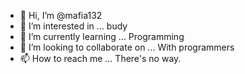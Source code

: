 - 👋 Hi, I’m @mafia132
- 👀 I’m interested in ... budy
- 🌱 I’m currently learning ... Programming
- 💞️ I’m looking to collaborate on ... With programmers
- 📫 How to reach me ... There's no way.

<!---
mafia132/mafia132 is a ✨ special ✨ repository because its `README.md` (this file) appears on your GitHub profile.
You can click the Preview link to take a look at your changes.
--->
